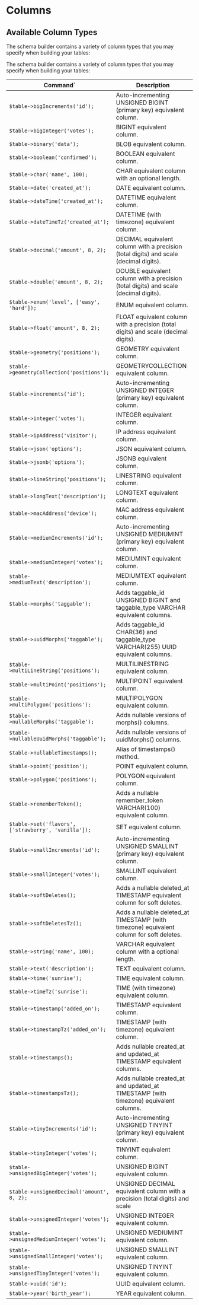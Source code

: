 # Columns
## Available Column Types
The schema builder contains a variety of column types that you may specify when building your tables:

The schema builder contains a variety of column types that you may specify when building your tables:

|Command`	| 	 	Description|
|--|--|
|`$table->bigIncrements('id');`	| 	 	Auto-incrementing UNSIGNED BIGINT (primary key) equivalent column.|
|`$table->bigInteger('votes');`	| 	 	BIGINT equivalent column.|
|`$table->binary('data');`	| 	 	BLOB equivalent column.|
|`$table->boolean('confirmed');`	| 	 	BOOLEAN equivalent column.|
|`$table->char('name', 100);`	| 	 	CHAR equivalent column with an optional length.|
|`$table->date('created_at');`	| 	 	DATE equivalent column.|
|`$table->dateTime('created_at');`	| 	 	DATETIME equivalent column.|
|`$table->dateTimeTz('created_at');`	| 	 	DATETIME (with timezone) equivalent column.|
|`$table->decimal('amount', 8, 2);`	| 	 	DECIMAL equivalent column with a precision (total digits) and scale (decimal digits).|
|`$table->double('amount', 8, 2);`	| 	 	DOUBLE equivalent column with a precision (total digits) and scale (decimal digits).|
|`$table->enum('level', ['easy', 'hard']);`	| 	 	ENUM equivalent column.|
|`$table->float('amount', 8, 2);`	| 	 	FLOAT equivalent column with a precision (total digits) and scale (decimal digits).|
|`$table->geometry('positions');`	| 	 	GEOMETRY equivalent column.|
|`$table->geometryCollection('positions');`	| 	 	GEOMETRYCOLLECTION equivalent column.|
|`$table->increments('id');`	| 	 	Auto-incrementing UNSIGNED INTEGER (primary key) equivalent column.|
|`$table->integer('votes');`	| 	 	INTEGER equivalent column.|
|`$table->ipAddress('visitor');`	| 	 	IP address equivalent column.|
|`$table->json('options');`	| 	 	JSON equivalent column.|
|`$table->jsonb('options');`	| 	 	JSONB equivalent column.|
|`$table->lineString('positions');`	| 	 	LINESTRING equivalent column.|
|`$table->longText('description');`	| 	 	LONGTEXT equivalent column.|
|`$table->macAddress('device');`	| 	 	MAC address equivalent column.|
|`$table->mediumIncrements('id');`	| 	 	Auto-incrementing UNSIGNED MEDIUMINT (primary key) equivalent column.|
|`$table->mediumInteger('votes');`	| 	 	MEDIUMINT equivalent column.|
|`$table->mediumText('description');`	| 	 	MEDIUMTEXT equivalent column.|
|`$table->morphs('taggable');`	| 	 	Adds taggable_id UNSIGNED BIGINT and taggable_type VARCHAR equivalent columns.|
|`$table->uuidMorphs('taggable');`	| 	 	Adds taggable_id CHAR(36) and taggable_type VARCHAR(255) UUID equivalent columns.|
|`$table->multiLineString('positions');`	| 	 	MULTILINESTRING equivalent column.|
|`$table->multiPoint('positions');`	| 	 	MULTIPOINT equivalent column.|
|`$table->multiPolygon('positions');`	| 	 	MULTIPOLYGON equivalent column.|
|`$table->nullableMorphs('taggable');`	| 	 	Adds nullable versions of morphs() columns.|
|`$table->nullableUuidMorphs('taggable');`	| 	 	Adds nullable versions of uuidMorphs() columns.|
|`$table->nullableTimestamps();`	| 	 	Alias of timestamps() method.|
|`$table->point('position');`	| 	 	POINT equivalent column.|
|`$table->polygon('positions');`	| 	 	POLYGON equivalent column.|
|`$table->rememberToken();`	| 	 	Adds a nullable remember_token VARCHAR(100) equivalent column.|
|`$table->set('flavors', ['strawberry', 'vanilla']);`	| 	 	SET equivalent column.|
|`$table->smallIncrements('id');`	| 	 	Auto-incrementing UNSIGNED SMALLINT (primary key) equivalent column.|
|`$table->smallInteger('votes');`	| 	 	SMALLINT equivalent column.|
|`$table->softDeletes();`	| 	 	Adds a nullable deleted_at TIMESTAMP equivalent column for soft deletes.|
|`$table->softDeletesTz();`	| 	 	Adds a nullable deleted_at TIMESTAMP (with timezone) equivalent column for soft deletes.|
|`$table->string('name', 100);`	| 	 	VARCHAR equivalent column with a optional length.|
|`$table->text('description');`	| 	 	TEXT equivalent column.|
|`$table->time('sunrise');`	| 	 	TIME equivalent column.|
|`$table->timeTz('sunrise');`	| 	 	TIME (with timezone) equivalent column.|
|`$table->timestamp('added_on');`	| 	 	TIMESTAMP equivalent column.|
|`$table->timestampTz('added_on');`	| 	 	TIMESTAMP (with timezone) equivalent column.|
|`$table->timestamps();`	| 	 	Adds nullable created_at and updated_at TIMESTAMP equivalent columns.|
|`$table->timestampsTz();`	| 	 	Adds nullable created_at and updated_at TIMESTAMP (with timezone) equivalent columns.|
|`$table->tinyIncrements('id');`	| 	 	Auto-incrementing UNSIGNED TINYINT (primary key) equivalent column.|
|`$table->tinyInteger('votes');`	| 	 	TINYINT equivalent column.|
|`$table->unsignedBigInteger('votes');`	| 	 	UNSIGNED BIGINT equivalent column.|
|`$table->unsignedDecimal('amount', 8, 2);`	| 	 	UNSIGNED DECIMAL equivalent column with a precision (total digits) and scale ||(decimal digits).|
|`$table->unsignedInteger('votes');`	| 	 	UNSIGNED INTEGER equivalent column.|
|`$table->unsignedMediumInteger('votes');`	| 	 	UNSIGNED MEDIUMINT equivalent column.|
|`$table->unsignedSmallInteger('votes');`	| 	 	UNSIGNED SMALLINT equivalent column.|
|`$table->unsignedTinyInteger('votes');`	| 	 	UNSIGNED TINYINT equivalent column.|
|`$table->uuid('id');`	| 	 	UUID equivalent column.|
|`$table->year('birth_year');`  | YEAR equivalent column.| 